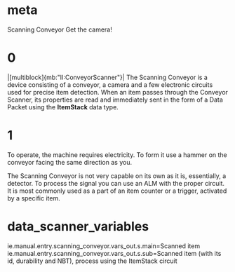 # meta
Scanning Conveyor
Get the camera!

# 0
|[multiblock]{mb:"II:ConveyorScanner"}|
The Scanning Conveyor is a device consisting of a conveyor, a camera and a few electronic circuits used for precise item detection.
When an item passes through the Conveyor Scanner, its properties are read and immediately sent in the form of a Data Packet using the **ItemStack** data type.

# 1
To operate, the machine requires electricity. To form it use a hammer on the conveyor facing the same direction as you.

The Scanning Conveyor is not very capable on its own as it is, essentially, a detector. To process the signal you can use an ALM with the proper circuit. 
It is most commonly used as a part of an item counter or a trigger, activated by a specific item.

# data_scanner_variables
ie.manual.entry.scanning_conveyor.vars_out.s.main=Scanned item
ie.manual.entry.scanning_conveyor.vars_out.s.sub=Scanned item (with its id, durability and NBT), process using the ItemStack circuit